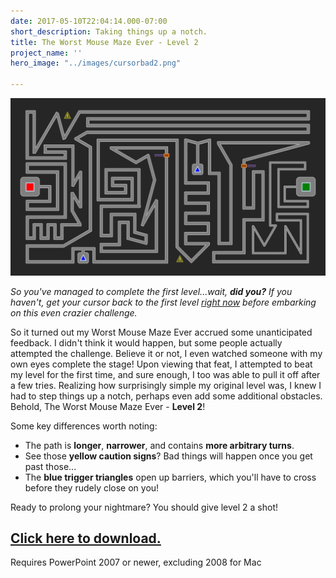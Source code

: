 ```yaml
---
date: 2017-05-10T22:04:14.000-07:00
short_description: Taking things up a notch.
title: The Worst Mouse Maze Ever - Level 2
project_name: ''
hero_image: "../images/cursorbad2.png"

---
```

![](../images/cursorbad2.png)

_So you've managed to complete the first level...wait, **did you?** If you haven't, get your cursor back to the first level_ [_right now_](/blog/the-worst-mouse-maze-ever/) _before embarking on this even crazier challenge._

So it turned out my Worst Mouse Maze Ever accrued some unanticipated feedback. I didn't think it would happen, but some people actually attempted the challenge. Believe it or not, I even watched someone with my own eyes complete the stage! Upon viewing that feat, I attempted to beat my level for the first time, and sure enough, I too was able to pull it off after a few tries. Realizing how surprisingly simple my original level was, I knew I had to step things up a notch, perhaps even add some additional obstacles. Behold, The Worst Mouse Maze Ever - **Level 2**!

Some key differences worth noting:

* The path is **longer**, **narrower**, and contains **more arbitrary turns**.
* See those **yellow caution signs**? Bad things will happen once you get past those...
* The **blue trigger triangles** open up barriers, which you'll have to cross before they rudely close on you!

Ready to prolong your nightmare? You should give level 2 a shot!

## [Click here to download.](https://drive.google.com/uc?export=download&id=1XwWgkPdkOcAzfhwtIKWekJTyGF51gCds)

Requires PowerPoint 2007 or newer, excluding 2008 for Mac